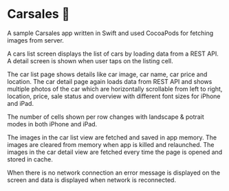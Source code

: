 # Carsales 🚙 

A sample Carsales app written in Swift and used CocoaPods for fetching images from server.

A cars list screen displays the list of cars by loading data from a REST API. 
A detail screen is shown when user taps on the listing cell.

The car list page shows details like car image, car name, car price and location.
The car detail page again loads data from REST API and shows multiple photos of the car which are horizontally scrollable from left to right, location, price, sale status and overview with different font sizes for iPhone and iPad.

The number of cells shown per row changes with landscape & potrait modes in both iPhone and iPad.

The images in the car list view are fetched and saved in app memory. The images are cleared from memory when app is killed and relaunched.
The images in the car detail view are fetched every time the page is opened and stored in cache. 

When there is no network connection an error message is displayed on the screen and data is displayed when network is reconnected.

